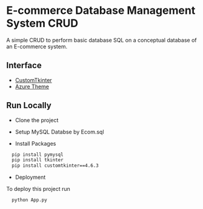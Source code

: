 # E-commerce Database Management System CRUD

A simple CRUD to perform basic database SQL on a conceptual database of an E-commerce system.

## Interface

 - [CustomTkinter](https://github.com/TomSchimansky/CustomTkinter)
 - [Azure Theme](https://github.com/rdbende/Azure-ttk-theme)

## Run Locally

- Clone the project

- Setup MySQL Databse by Ecom.sql

- Install Packages

```bash
  pip install pymysql
  pip install tkinter
  pip install customtkinter==4.6.3
```


- Deployment

To deploy this project run

```bash
  python App.py
```

